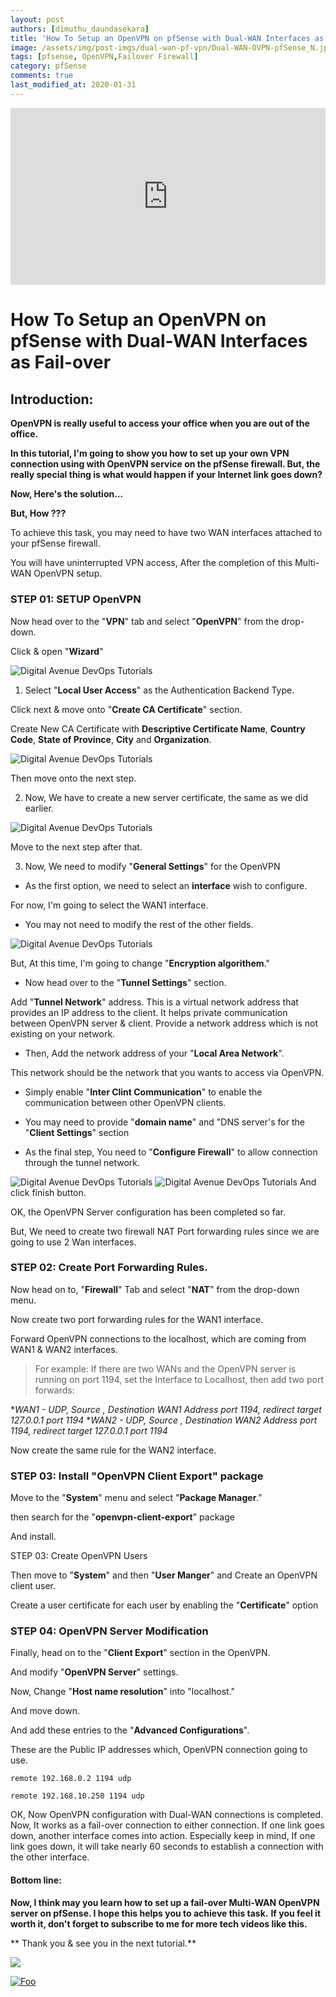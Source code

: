 ```yaml
---
layout: post
authors: [dimuthu_daundasekara]
title: 'How To Setup an OpenVPN on pfSense with Dual-WAN Interfaces as Fail-over'
image: /assets/img/post-imgs/dual-wan-pf-vpn/Dual-WAN-OVPN-pfSense_N.jpg
tags: [pfsense, OpenVPN,Failover Firewall]
category: pfSense
comments: true
last_modified_at: 2020-01-31
---
```


<style>
.embed-container { position: relative; padding-bottom: 56.25%; height: 0; overflow: hidden; max-width: 100%; } .embed-container iframe, .embed-container object, .embed-container embed { position: absolute; top: 0; left: 0; width: 100%; height: 100%; }
</style>
<div class='embed-container'>
    <iframe src='https://www.youtube.com/embed/-uwONmaLwwg?&autoplay=1' frameborder='0' allow="accelerometer; autoplay; clipboard-write; encrypted-media; gyroscope; picture-in-picture" allowfullscreen>
    </iframe>
</div>

# How To Setup an OpenVPN on pfSense with Dual-WAN Interfaces as Fail-over 

## Introduction:

**OpenVPN is really useful to access your office when you are out of the office.**

**In this tutorial, I'm going to show you how to set up your own VPN connection using with OpenVPN service on the pfSense firewall.
But, the really special thing is what would happen if your Internet link goes down?**


**Now,  Here's the solution...**

**But, How ???** 

To achieve this task, you may need to have two WAN interfaces attached to your pfSense firewall.

You will have uninterrupted VPN access, After the completion of this Multi-WAN OpenVPN setup.

### STEP 01: SETUP OpenVPN

Now head over to the "**VPN**" tab and select "**OpenVPN**" from the drop-down.

Click & open  "**Wizard**"

<img src="/assets/img/post-imgs/dual-wan-pf-vpn/2.png" width="auto" alt="Digital Avenue DevOps Tutorials">

1. Select "**Local User Access**" as the Authentication Backend Type.

Click next & move onto "**Create CA Certificate**" section.

Create New CA Certificate with **Descriptive Certificate Name**, **Country Code**, **State of Province**, **City** and **Organization**.

<img src="/assets/img/post-imgs/dual-wan-pf-vpn/3.png" width="auto" alt="Digital Avenue DevOps Tutorials">

Then move onto the next step.

2. Now, We have to create a new server certificate, the same as we did earlier.

<img src="/assets/img/post-imgs/dual-wan-pf-vpn/4.png" width="auto" alt="Digital Avenue DevOps Tutorials">

Move to the next step after that.

3. Now, We need to modify "**General Settings**" for the OpenVPN

* As the first option, we need to select an **interface** wish to configure.

For now, I'm going to select the WAN1 interface.

* You may not need to modify the rest of the other fields. 

<img src="/assets/img/post-imgs/dual-wan-pf-vpn/5.png" width="auto" alt="Digital Avenue DevOps Tutorials">

But, At this time, I'm going  to  change "**Encryption algorithem**."

* Now head over to the "**Tunnel Settings**" section.

Add "**Tunnel Network**" address. This is a virtual network address that provides an IP address to the client. It helps private communication between OpenVPN server & client. Provide a network address which is not existing on your network.

* Then, Add the network address of your "**Local Area Network**". 

This network should be the network that you wants to access via OpenVPN.

* Simply enable "**Inter Clint Communication**" to enable the communication between other OpenVPN clients.

* You may  need to  provide "**domain name**" and "DNS server's for the "**Client Settings**" section

* As the final step, You need to  "**Configure Firewall**" to allow connection through the tunnel network.

<img src="/assets/img/post-imgs/dual-wan-pf-vpn/6.png" width="auto" alt="Digital Avenue DevOps Tutorials">

<img src="/assets/img/post-imgs/dual-wan-pf-vpn/7.png" width="auto" alt="Digital Avenue DevOps Tutorials">
And click finish button.

OK, the OpenVPN Server configuration has been completed so far.

But, We need to create two firewall NAT Port forwarding rules since we are going to use 2 Wan interfaces.

### STEP 02: Create Port Forwarding Rules.

Now head on to, "**Firewall**" Tab and select "**NAT**" from the drop-down menu.

Now create two port forwarding rules for the WAN1 interface. 

Forward OpenVPN connections to the localhost, which are coming from WAN1 & WAN2 interfaces.

> For example: If there are two WANs and the OpenVPN server is running on port 1194, set the Interface to Localhost, then add two port forwards:

**WAN1 - UDP, Source *, Destination WAN1 Address port 1194, redirect target 127.0.0.1 port 1194**
**WAN2 - UDP, Source *, Destination WAN2 Address port 1194, redirect target 127.0.0.1 port 1194**

Now create the same rule for the WAN2 interface.

### STEP 03: Install "OpenVPN Client Export" package

Move to the "**System**" menu and select "**Package Manager**." 

then search  for the "**openvpn-client-export**" package

And install.

STEP 03: Create OpenVPN Users

Then move to "**System**" and then "**User Manger**" and Create an OpenVPN client user.

Create a user certificate for each user by enabling the "**Certificate**" option

### STEP 04: OpenVPN Server Modification

Finally, head on to the "**Client Export**" section in the OpenVPN.

And modify "**OpenVPN Server**" settings.

Now, Change "**Host name resolution**" into "localhost."

And move down.

And add these entries to the "**Advanced Configurations**". 

These are the Public IP addresses which, OpenVPN connection going to use.

`remote 192.168.0.2 1194 udp`

`remote 192.168.10.250 1194 udp`

OK, Now OpenVPN configuration with Dual-WAN connections is completed. Now, It works as a fail-over connection to either connection. If one link goes down, another interface comes into action.
Especially keep in mind, If one link goes down, it will take nearly 60 seconds to establish a connection with the other interface.


#### Bottom line:

**Now, I think may you learn how to set up a fail-over Multi-WAN OpenVPN server on pfSense. I hope this helps you to achieve this task.**
**If you feel it worth it, don't forget to subscribe to me for more tech videos like this.**

** Thank you & see you in the next tutorial.**

[<img src="Docker-Installation/sub.gif">](https://www.youtube.com/channel/UCovlVsoRVItner26ZJPBjmQ?sub_confirmation=1) 

[![Foo](Docker-Installation/sub.gif)](https://www.youtube.com/channel/UCovlVsoRVItner26ZJPBjmQ?sub_confirmation=1)